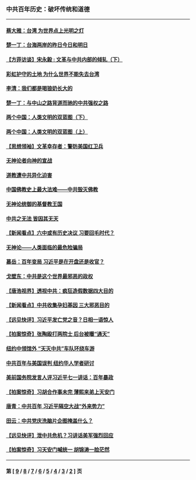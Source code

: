 ### 中共百年历史：破坏传统和道德
---
#### [蔡大雅：台湾 为世界点上光明之灯](../../pages/nf1176114/n13531530.md?02230430) 
#### [楚一丁：台海两岸的昨日今日和明日](../../pages/nf1176114/n13531468.md?02230430) 
#### [【方菲访谈】宋永毅 : 文革与中共内部的倾轧（下）](../../pages/nf1176114/n13486836.md?02230430) 
#### [彩虹护守的土地 为什么世界不能失去台湾](../../pages/nf1176114/n13476849.md?02230430) 
#### [李清：我们都是喝狼奶长大的](../../pages/nf1176114/n13471478.md?02230430) 
#### [楚一丁：与中山之路背道而驰的中共强权之路](../../pages/nf1176114/n13437270.md?02230430) 
#### [两个中国：人类文明的双蓝图（下）](../../pages/nf1176114/n13423132.md?02230430) 
#### [两个中国：人类文明的双蓝图（上）](../../pages/nf1176114/n13422687.md?02230430) 
#### [【思想领袖】文革幸存者：警防美国红卫兵](../../pages/nf1176114/n13339289.md?02230430) 
#### [无神论者向神的宣战](../../pages/nf1176114/n13281535.md?02230430) 
#### [道教遭中共异化迫害](../../pages/nf1176114/n13281463.md?02230430) 
#### [中国佛教史上最大法难——中共毁灭佛教](../../pages/nf1176114/n13281397.md?02230430) 
#### [无神论统御的基督教王国](../../pages/nf1176114/n13281280.md?02230430) 
#### [中共之无法 皆因其无天](../../pages/nf1176114/n13281088.md?02230430) 
#### [【新闻看点】六中或有历史决议 习要回毛时代？](../../pages/nf1176114/n13222895.md?02230430) 
#### [无神论——人类面临的最危险骗局](../../pages/nf1176114/n13196137.md?02230430) 
#### [慕岳：百年变局 习近平是在开盘还是收官？](../../pages/nf1176114/n13206516.md?02230430) 
#### [戈壁东：中共是这个世界最邪恶的政权](../../pages/nf1176114/n13085641.md?02230430) 
#### [【唐浩视界】透视中共：疯狂造假数据四大目的](../../pages/nf1176114/n13080590.md?02230430) 
#### [【新闻看点】中共收集孕妇基因 三大邪恶目的](../../pages/nf1176114/n13077182.md?02230430) 
#### [【远见快评】习近平发亡党之音？日相一语惊人](../../pages/nf1176114/n13074809.md?02230430) 
#### [【拍案惊奇】张陶殴打两院士 后台被曝“通天”](../../pages/nf1176114/n13070496.md?02230430) 
#### [纽约中领馆外 “天灭中共”车队环绕车游](../../pages/nf1176114/n13070693.md?02230430) 
#### [中共百年与美国误判 纽约华人学者研讨](../../pages/nf1176114/n13067969.md?02230430) 
#### [美前国务院发言人评习近平七一讲话：百年暴政](../../pages/nf1176114/n13066986.md?02230430) 
#### [【拍案惊奇】习胡合作事未完 薄熙来弟上天安门](../../pages/nf1176114/n13065867.md?02230430) 
#### [唐青：中共百年 习近平隔空大战“外来势力”](../../pages/nf1176114/n13065976.md?02230430) 
#### [田云：中共党庆洗脑片企图掩盖什么？](../../pages/nf1176114/n13064395.md?02230430) 
#### [【远见快评】泄中共危机？习讲话美军强烈回应](../../pages/nf1176114/n13064269.md?02230430) 
#### [【拍案惊奇】习天安门喊统一 胡锦涛一脸茫然](../../pages/nf1176114/n13063233.md?02230430) 

---
#### 第 [ [9](./9.md?02230430) / [8](./8.md?02230430) / [7](./7.md?02230430) / [6](./6.md?02230430) / [5](./5.md?02230430) / [4](./4.md?02230430) / [3](./3.md?02230430) / [2](./2.md?02230430) ] 页
